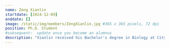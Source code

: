 ```yaml
---
name: Zeng Xianlin
startdate: [2024-12-09]
enddate: []
image: /static/img/members/ZengXianlin.jpg #365 x 365 pixels, 72 dpi
position: Ph.D. Student
#subsequent:  update once you become an alumnus
description: "Xianlin received his Bachelor's degree in Biology at City University of Hong Kong and Master's in Bioinformatics at Johns Hopkins University. In Prof. Zhang's lab, Xianlin will maintain the animal model of depression and explore disease epigenomics in the process of depression intergenerational inheritance leveraging bioinformatics tools."
---
```

